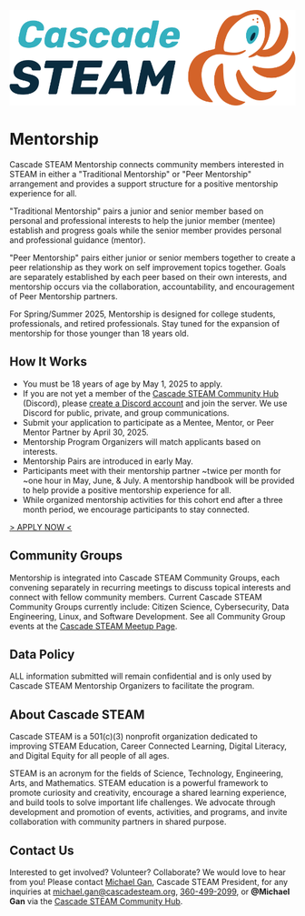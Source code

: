 <style>
  .header {
    display: none;
  }
  .footer {
    display: none;
  }
</style>

[![Cascade STEAM Logo](/assets/images/Cascade_STEAM_horizontal_logo_primary_1.png)](https://cascadesteam.org)

# Mentorship

Cascade STEAM Mentorship connects community members interested in STEAM in either a "Traditional Mentorship" or "Peer Mentorship" arrangement and provides a support structure for a positive mentorship experience for all.

"Traditional Mentorship" pairs a junior and senior member based on personal and professional interests to help the junior member (mentee) establish and progress goals while the senior member provides personal and professional guidance (mentor).

"Peer Mentorship" pairs either junior or senior members together to create a peer relationship as they work on self improvement topics together. Goals are separately established by each peer based on their own interests, and mentorship occurs via the collaboration, accountability, and encouragement of Peer Mentorship partners.

For Spring/Summer 2025, Mentorship is designed for college students, professionals, and retired professionals. Stay tuned for the expansion of mentorship for those younger than 18 years old. 

## How It Works

- You must be 18 years of age by May 1, 2025 to apply.
- If you are not yet a member of the [Cascade STEAM Community Hub](http://discord.cascadesteam.org) (Discord), please [create a Discord account](https://support.discord.com/hc/en-us/articles/360033931551-Getting-Started) and join the server. We use Discord for public, private, and group communications.
- Submit your application to participate as a Mentee, Mentor, or Peer Mentor Partner by April 30, 2025.
- Mentorship Program Organizers will match applicants based on interests.
- Mentorship Pairs are introduced in early May.
- Participants meet with their mentorship partner ~twice per month for ~one hour in May, June, & July. A mentorship handbook will be provided to help provide a positive mentorship experience for all.
- While organized mentorship activities for this cohort end after a three month period, we encourage participants to stay connected.

[> APPLY NOW <](https://forms.gle/rZ5ExToQ8iWdXo5u8)

## Community Groups

Mentorship is integrated into Cascade STEAM Community Groups, each convening separately in recurring meetings to discuss topical interests and connect with fellow community members. Current Cascade STEAM Community Groups currently include: Citizen Science, Cybersecurity, Data Engineering, Linux, and Software Development. See all Community Group events at the [Cascade STEAM Meetup Page](https://meetup.com/cascadesteam).

## Data Policy

ALL information submitted will remain confidential and is only used by Cascade STEAM Mentorship Organizers to facilitate the program.

## About Cascade STEAM

Cascade STEAM is a 501(c)(3) nonprofit organization dedicated to improving STEAM Education, Career Connected Learning, Digital Literacy, and Digital Equity for all people of all ages.

STEAM is an acronym for the fields of Science, Technology, Engineering, Arts, and Mathematics. STEAM education is a powerful framework to promote curiosity and creativity, encourage a shared learning experience, and build tools to solve important life challenges. We advocate through development and promotion of events, activities, and programs, and invite collaboration with community partners in shared purpose.

## Contact Us
Interested to get involved? Volunteer? Collaborate? We would love to hear from you! Please contact [Michael Gan](https://www.linkedin.com/in/michaelbgan), Cascade STEAM President, for any inquiries at [michael.gan@cascadesteam.org](mailto:michael.gan@cascadesteam.org), [360-499-2099](tel:3604992099), or **@Michael Gan** via the [Cascade STEAM Community Hub](http://discord.cascadesteam.org).
